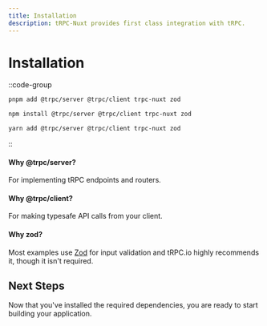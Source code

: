 ```yaml
---
title: Installation
description: tRPC-Nuxt provides first class integration with tRPC.
---
```


# Installation

::code-group

```bash [pnpm]
pnpm add @trpc/server @trpc/client trpc-nuxt zod
```

```bash [npm]
npm install @trpc/server @trpc/client trpc-nuxt zod
```

```bash [yarn]
yarn add @trpc/server @trpc/client trpc-nuxt zod
```

::

#### Why @trpc/server?

For implementing tRPC endpoints and routers.

#### Why @trpc/client?

For making typesafe API calls from your client.

#### Why zod?

Most examples use [Zod](https://github.com/colinhacks/zod) for input validation and tRPC.io highly recommends it, though it isn't required.

## Next Steps

Now that you've installed the required dependencies, you are ready to start building your application.
